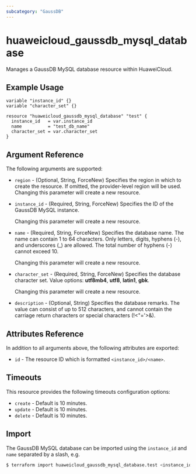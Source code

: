 ```yaml
---
subcategory: "GaussDB"
---
```


# huaweicloud_gaussdb_mysql_database

Manages a GaussDB MySQL database resource within HuaweiCloud.

## Example Usage

```hcl
variable "instance_id" {}
variable "character_set" {}

resource "huaweicloud_gaussdb_mysql_database" "test" {
  instance_id   = var.instance_id
  name          = "test_db_name"
  character_set = var.character_set
}
```

## Argument Reference

The following arguments are supported:

* `region` - (Optional, String, ForceNew) Specifies the region in which to create the resource.
  If omitted, the provider-level region will be used. Changing this parameter will create a new resource.

* `instance_id` - (Required, String, ForceNew) Specifies the ID of the GaussDB MySQL instance.

  Changing this parameter will create a new resource.

* `name` - (Required, String, ForceNew) Specifies the database name. The name can contain 1 to 64 characters.
  Only letters, digits, hyphens (-), and underscores (_) are allowed. The total number of hyphens (-) cannot exceed 10.

  Changing this parameter will create a new resource.

* `character_set` - (Required, String, ForceNew) Specifies the database character set.
  Value options: **utf8mb4**, **utf8**, **latin1**, **gbk**.

  Changing this parameter will create a new resource.

* `description` - (Optional, String) Specifies the database remarks. The value can consist of up to 512 characters,
  and cannot contain the carriage return characters or special characters (!<"='>&).

## Attributes Reference

In addition to all arguments above, the following attributes are exported:

* `id` - The resource ID which is formatted `<instance_id>/<name>`.

## Timeouts

This resource provides the following timeouts configuration options:

* `create` - Default is 10 minutes.
* `update` - Default is 10 minutes.
* `delete` - Default is 10 minutes.

## Import

The GaussDB MySQL database can be imported using the `instance_id` and `name` separated by a slash, e.g.

```bash
$ terraform import huaweicloud_gaussdb_mysql_database.test <instance_id>/<name>
```
